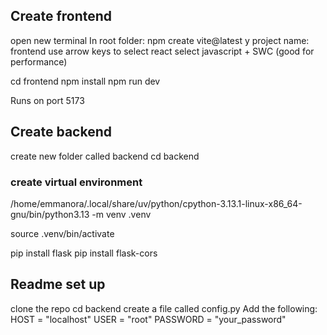 
## Create frontend

open new terminal
In root folder: 
npm create vite@latest
y
project name: frontend
use arrow keys to select react
select javascript + SWC (good for performance)

cd frontend
npm install
npm run dev

Runs on port 5173

## Create backend

create new folder called backend
cd backend

### create virtual environment

/home/emmanora/.local/share/uv/python/cpython-3.13.1-linux-x86_64-gnu/bin/python3.13 -m venv .venv

source .venv/bin/activate

pip install flask
pip install flask-cors

## Readme set up

clone the repo
cd backend
create a file called config.py
Add the following:
HOST = "localhost"
USER = "root"
PASSWORD = "your_password"
